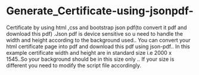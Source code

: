 # Generate_Certificate-using-jsonpdf-
Certificate by using html ,css and bootstrap  json pdf(to convert it pdf and download this pdf) .Json pdf is device sensitive so u need to handle the width and height according to the background used.. 
You can convert your html certificate page into pdf and download this pdf using json-pdf..
In this example certificate width and height are in standard size i.e 2000 x 1545..So your background should be in this size only ..
If your size is different you need to modify the script file accordingly.
